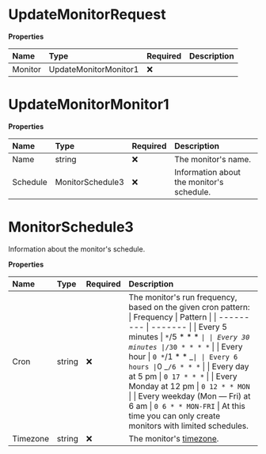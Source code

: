 # UpdateMonitorRequest

**Properties**

| Name    | Type                  | Required | Description |
| :------ | :-------------------- | :------- | :---------- |
| Monitor | UpdateMonitorMonitor1 | ❌       |             |

# UpdateMonitorMonitor1

**Properties**

| Name     | Type             | Required | Description                               |
| :------- | :--------------- | :------- | :---------------------------------------- |
| Name     | string           | ❌       | The monitor's name.                       |
| Schedule | MonitorSchedule3 | ❌       | Information about the monitor's schedule. |

# MonitorSchedule3

Information about the monitor's schedule.

**Properties**

| Name     | Type   | Required | Description                                                                                                                                                                                                                                                                                                                                                                                                                                                                                          |
| :------- | :----- | :------- | :--------------------------------------------------------------------------------------------------------------------------------------------------------------------------------------------------------------------------------------------------------------------------------------------------------------------------------------------------------------------------------------------------------------------------------------------------------------------------------------------------- |
| Cron     | string | ❌       | The monitor's run frequency, based on the given cron pattern: \| Frequency \| Pattern \| \| --------- \| ------- \| \| Every 5 minutes \| `*`/5 \* \* \* _`\| \| Every 30 minutes \|`_`/30 * * * *` \| \| Every hour \| `0 *`/1 \* \* _`\| \| Every 6 hours \|`0 _`/6 * * *` \| \| Every day at 5 pm \| `0 17 * * *` \| \| Every Monday at 12 pm \| `0 12 * * MON` \| \| Every weekday (Mon — Fri) at 6 am \| `0 6 * * MON-FRI` \| At this time you can only create monitors with limited schedules. |
| Timezone | string | ❌       | The monitor's [timezone](https://en.wikipedia.org/wiki/List_of_tz_database_time_zones).                                                                                                                                                                                                                                                                                                                                                                                                              |

<!-- This file was generated by liblab | https://liblab.com/ -->
